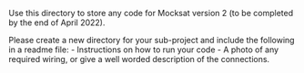 Use this directory to store any code for Mocksat version 2 (to be completed by the end of April 2022).


Please create a new directory for your sub-project and include the following in a readme file:
     - Instructions on how to run your code
     - A photo of any required wiring, or give a well worded description of the connections.
